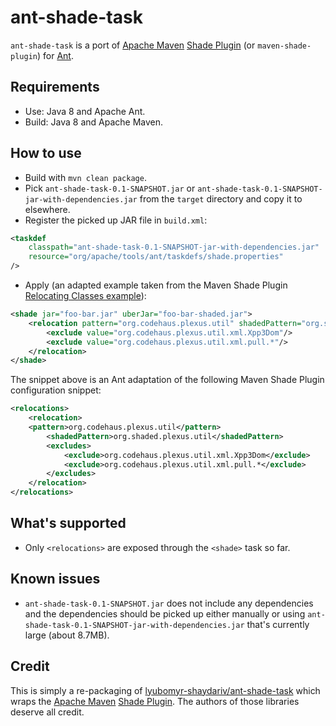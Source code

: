 # ant-shade-task

`ant-shade-task` is a port of [Apache Maven](https://maven.apache.org/) [Shade Plugin](https://maven.apache.org/plugins/maven-shade-plugin/) (or `maven-shade-plugin`) for [Ant](http://ant.apache.org/).

## Requirements

* Use: Java 8 and Apache Ant.
* Build: Java 8 and Apache Maven.

## How to use

* Build with `mvn clean package`.
* Pick `ant-shade-task-0.1-SNAPSHOT.jar` or `ant-shade-task-0.1-SNAPSHOT-jar-with-dependencies.jar` from the `target` directory and copy it to elsewhere.
* Register the picked up JAR file in `build.xml`:

```xml
<taskdef
	classpath="ant-shade-task-0.1-SNAPSHOT-jar-with-dependencies.jar"
	resource="org/apache/tools/ant/taskdefs/shade.properties"
/>
```

* Apply (an adapted example taken from the Maven Shade Plugin [Relocating Classes example](https://maven.apache.org/plugins/maven-shade-plugin/examples/class-relocation.html)):

```xml
<shade jar="foo-bar.jar" uberJar="foo-bar-shaded.jar">
	<relocation pattern="org.codehaus.plexus.util" shadedPattern="org.shaded.plexus.util">
		<exclude value="org.codehaus.plexus.util.xml.Xpp3Dom"/>
		<exclude value="org.codehaus.plexus.util.xml.pull.*"/>
	</relocation>
</shade>
```

The snippet above is an Ant adaptation of the following Maven Shade Plugin configuration snippet:

```xml
<relocations>
	<relocation>
	<pattern>org.codehaus.plexus.util</pattern>
		<shadedPattern>org.shaded.plexus.util</shadedPattern>
		<excludes>
			<exclude>org.codehaus.plexus.util.xml.Xpp3Dom</exclude>
			<exclude>org.codehaus.plexus.util.xml.pull.*</exclude>
		</excludes>
	</relocation>
</relocations>
```

## What's supported

* Only `<relocations>` are exposed through the `<shade>` task so far.

## Known issues

* `ant-shade-task-0.1-SNAPSHOT.jar` does not include any dependencies and the dependencies should be picked up either manually or using `ant-shade-task-0.1-SNAPSHOT-jar-with-dependencies.jar` that's currently large (about 8.7MB).

## Credit

This is simply a re-packaging of [lyubomyr-shaydariv/ant-shade-task](https://github.com/lyubomyr-shaydariv/ant-shade-task)
which wraps the [Apache Maven](https://maven.apache.org/) [Shade Plugin](https://maven.apache.org/plugins/maven-shade-plugin/).
The authors of those libraries deserve all credit.
